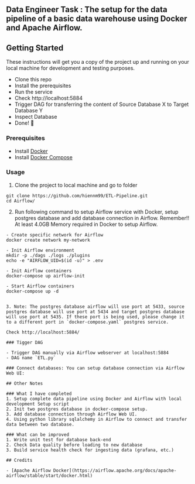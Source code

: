 Data Engineer Task : The setup for the data pipeline of a basic data warehouse using Docker and Apache Airflow. 
---
## Getting Started

These instructions will get you a copy of the project up and running on your local machine for development and testing purposes.

- Clone this repo
- Install the prerequisites
- Run the service
- Check http://localhost:5884
- Trigger DAG for transferring the content of Source Database X to Target Database Y
- Inspect Database 
- Done! :tada:

### Prerequisites

- Install [Docker](https://www.docker.com/)
- Install [Docker Compose](https://www.digitalocean.com/community/tutorials/how-to-install-and-use-docker-on-ubuntu-22-04)

### Usage

1. Clone the project to local machine and go to folder

```
git clone https://github.com/hiennm99/ETL-Pipeline.git
cd Airflow/
```

2. Run following command to setup Airflow service with Docker, setup postgres database and add database connection in Airflow. Remember!! At least 4.0GB Memory required in Docker to setup Airflow.

```
- Create specific network for Airflow
docker create network my-network

- Init Airflow environment 
mkdir -p ./dags ./logs ./plugins
echo -e "AIRFLOW_UID=$(id -u)" > .env

- Init Airflow containers
docker-compose up airflow-init 

- Start Airflow containers
docker-compose up -d


3. Note: The postgres database airflow will use port at 5433, source postgres database will use port at 5434 and target postgres database will use port at 5435. If these port is being used, please change it to a different port in `docker-compose.yaml` postgres service.

Check http://localhost:5884/

### Tigger DAG

- Trigger DAG manually via Airflow webserver at localhost:5884 
- DAG name `ETL.py`

### Connect databases: You can setup database connection via Airflow Web UI: 

## Other Notes

### What I have completed
1. Setup complete data pipeline using Docker and Airflow with local development Setup script
2. Init two postgres database in docker-compose setup.
3. Add database connection through Airflow Web UI.
4. Using python library sqlalchemy in Airflow to connect and transfer data between two database.

### What can be improved
1. Write unit test for database back-end
2. Check Data quality before loading to new database
3. Build service health check for ingesting data (grafana, etc.)

## Credits

- [Apache Airflow Docker](https://airflow.apache.org/docs/apache-airflow/stable/start/docker.html)
